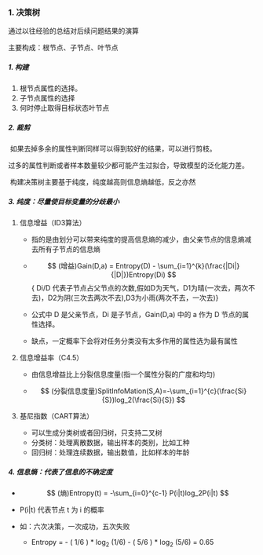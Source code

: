 ### 1. 决策树

通过以往经验的总结对后续问题结果的演算

主要构成：根节点、子节点、叶节点

##### 1. 构建

1. 根节点属性的选择。
2. 子节点属性的选择
3. 何时停止取得目标状态叶节点

##### 2. 裁剪

​	如果去掉多余的属性判断同样可以得到较好的结果，可以进行剪枝。

​	过多的属性判断或者样本数量较少都可能产生过拟合，导致模型的泛化能力差。

​	构建决策树主要基于纯度，纯度越高则信息熵越低，反之亦然

##### 3. 纯度：尽量使目标变量的分歧最小

1. 信息增益（ID3算法）

   + 指的是由划分可以带来纯度的提高信息熵的减少，由父亲节点的信息熵减去所有子节点的信息熵

   + $$
     (增益)Gain(D,a) = Entropy(D) - \sum_{i=1}^{k}(\frac{|Di|}{|D|})Entropy(Di)
     $$ { Di/D 代表子节点占父节点的次数,假如D为天气，D1为晴(一次去，两次不去)，D2为阴(三次去两次不去),D3为小雨(两次不去，一次去)}

     

   + 公式中 D 是父亲节点，Di 是子节点，Gain(D,a) 中的 a 作为 D 节点的属性选择。

   + 缺点，一定概率下会将对任务分类没有太多作用的属性选为最有属性

2. 信息增益率（C4.5）

   + 由信息增益比上分裂信息度量(指一个属性分裂的广度和均匀)

   + $$
     (分裂信息度量)SplitInfoMation(S,A)=-\sum_{i=1}^{c}(\frac{Si}{S})log_2(\frac{Si}{S})
     $$

     

3. 基尼指数（CART算法）
   + 可以生成分类树或者回归树，只支持二叉树
   + 分类树：处理离散数据，输出样本的类别，比如工种
   + 回归树：处理连续数据，输出数值，比如样本的年龄

##### 4. 信息熵：代表了信息的不确定度

+ $$
  (熵)Entropy(t) = -\sum_{i=0}^{c-1} P(i|t)log_2P(i|t)
  $$

+ P(i|t) 代表节点 t 为 i 的概率
+ 如：六次决策，一次成功，五次失败
  
  + Entropy = - ( 1/6 ) * log<sub>2</sub> (1/6) -  ( 5/6 ) * log<sub>2</sub> (5/6) = 0.65